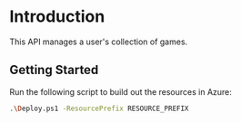 # Introduction

This API manages a user's collection of games.

## Getting Started

Run the following script to build out the resources in Azure:

```bash
.\Deploy.ps1 -ResourcePrefix RESOURCE_PREFIX
```